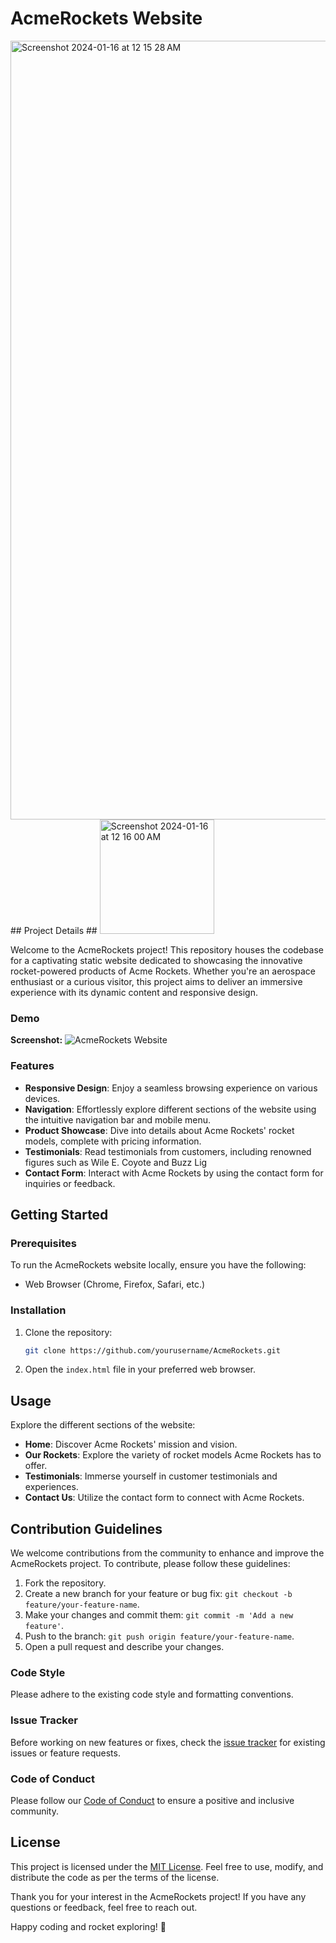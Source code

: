 # AcmeRockets Website #
<img width="1246" alt="Screenshot 2024-01-16 at 12 15 28 AM" src="https://github.com/rahat2134/AcmeRockets/assets/136263179/afdeead9-2900-4bad-bbef-8e1ee3e248ba">
## Project Details ##

<img width="183" alt="Screenshot 2024-01-16 at 12 16 00 AM" src="https://github.com/rahat2134/AcmeRockets/assets/136263179/9b2d98cd-af03-4ed4-ba2d-ac2dab5c6a4b">

Welcome to the AcmeRockets project! This repository houses the codebase for a captivating static website dedicated to showcasing the innovative rocket-powered products of Acme Rockets. Whether you're an aerospace enthusiast or a curious visitor, this project aims to deliver an immersive experience with its dynamic content and responsive design.

### Demo ###

<!-- Include a screenshot, video, or gif showcasing the website's appearance and functionality. This provides potential contributors and users with a visual overview of the project. -->

**Screenshot:**
![AcmeRockets Website](./demo/screenshot.png)

<!-- If you have a demo video or gif, you can provide a link or embed it here. -->

### Features ###

- **Responsive Design**: Enjoy a seamless browsing experience on various devices.
- **Navigation**: Effortlessly explore different sections of the website using the intuitive navigation bar and mobile menu.
- **Product Showcase**: Dive into details about Acme Rockets' rocket models, complete with pricing information.
- **Testimonials**: Read testimonials from customers, including renowned figures such as Wile E. Coyote and Buzz Lig
- **Contact Form**: Interact with Acme Rockets by using the contact form for inquiries or feedback.

## Getting Started ##

### Prerequisites ##

To run the AcmeRockets website locally, ensure you have the following:

- Web Browser (Chrome, Firefox, Safari, etc.)

### Installation ###

1. Clone the repository:

   ```bash
   git clone https://github.com/yourusername/AcmeRockets.git
   ```

2. Open the `index.html` file in your preferred web browser.

## Usage ##

Explore the different sections of the website:

- **Home**: Discover Acme Rockets' mission and vision.
- **Our Rockets**: Explore the variety of rocket models Acme Rockets has to offer.
- **Testimonials**: Immerse yourself in customer testimonials and experiences.
- **Contact Us**: Utilize the contact form to connect with Acme Rockets.

<!-- Include any additional instructions or information for users here. -->

## Contribution Guidelines ##

We welcome contributions from the community to enhance and improve the AcmeRockets project. To contribute, please follow these guidelines:

1. Fork the repository.
2. Create a new branch for your feature or bug fix: `git checkout -b feature/your-feature-name`.
3. Make your changes and commit them: `git commit -m 'Add a new feature'`.
4. Push to the branch: `git push origin feature/your-feature-name`.
5. Open a pull request and describe your changes.

### Code Style ###

Please adhere to the existing code style and formatting conventions.

### Issue Tracker ###

Before working on new features or fixes, check the [issue tracker](https://github.com/yourusername/AcmeRockets/issues) for existing issues or feature requests.

### Code of Conduct ###

Please follow our [Code of Conduct](CODE_OF_CONDUCT.md) to ensure a positive and inclusive community.

## License ##
This project is licensed under the [MIT License](LICENSE). Feel free to use, modify, and distribute the code as per the terms of the license.

<!-- Include any additional sections or information relevant to the project. -->

Thank you for your interest in the AcmeRockets project! If you have any questions or feedback, feel free to reach out.

Happy coding and rocket exploring! 🚀

